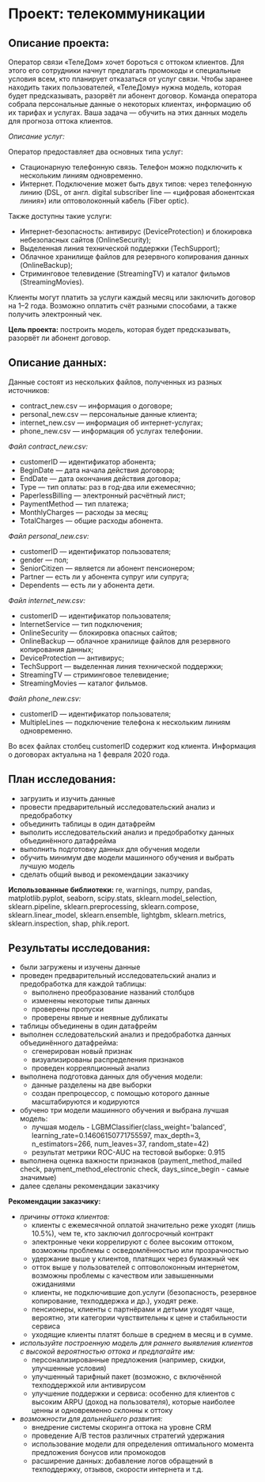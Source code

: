 # Проект: телекоммуникации

## Описание проекта:

Оператор связи «ТелеДом» хочет бороться с оттоком клиентов. Для этого его сотрудники начнут предлагать промокоды и специальные условия всем, кто планирует отказаться от услуг связи. Чтобы заранее находить таких пользователей, «ТелеДому» нужна модель, которая будет предсказывать, разорвёт ли абонент договор. Команда оператора собрала персональные данные о некоторых клиентах, информацию об их тарифах и услугах. Ваша задача — обучить на этих данных модель для прогноза оттока клиентов.

*Описание услуг:*

Оператор предоставляет два основных типа услуг:
- Стационарную телефонную связь. Телефон можно подключить к нескольким линиям одновременно.
- Интернет. Подключение может быть двух типов: через телефонную линию (DSL, от англ. digital subscriber line — «цифровая абонентская линия») или оптоволоконный кабель (Fiber optic).

Также доступны такие услуги:
- Интернет-безопасность: антивирус (DeviceProtection) и блокировка небезопасных сайтов (OnlineSecurity);
- Выделенная линия технической поддержки (TechSupport);
- Облачное хранилище файлов для резервного копирования данных (OnlineBackup);
- Стриминговое телевидение (StreamingTV) и каталог фильмов (StreamingMovies).

Клиенты могут платить за услуги каждый месяц или заключить договор на 1–2 года. Возможно оплатить счёт разными способами, а также получить электронный чек.

**Цель проекта:** построить модель, которая будет предсказывать, разорвёт ли абонент договор.

## Описание данных:

Данные состоят из нескольких файлов, полученных из разных источников:
- contract_new.csv — информация о договоре;
- personal_new.csv — персональные данные клиента;
- internet_new.csv — информация об интернет-услугах;
- phone_new.csv — информация об услугах телефонии.

*Файл contract_new.csv:*
- customerID — идентификатор абонента;
- BeginDate — дата начала действия договора;
- EndDate — дата окончания действия договора;
- Type — тип оплаты: раз в год-два или ежемесячно;
- PaperlessBilling — электронный расчётный лист;
- PaymentMethod — тип платежа;
- MonthlyCharges — расходы за месяц;
- TotalCharges — общие расходы абонента.

*Файл personal_new.csv:*
- customerID — идентификатор пользователя;
- gender — пол;
- SeniorCitizen — является ли абонент пенсионером;
- Partner — есть ли у абонента супруг или супруга;
- Dependents — есть ли у абонента дети.

*Файл internet_new.csv:*
- customerID — идентификатор пользователя;
- InternetService — тип подключения;
- OnlineSecurity — блокировка опасных сайтов;
- OnlineBackup — облачное хранилище файлов для резервного копирования данных;
- DeviceProtection — антивирус;
- TechSupport — выделенная линия технической поддержки;
- StreamingTV — стриминговое телевидение;
- StreamingMovies — каталог фильмов.

*Файл phone_new.csv:*
- customerID — идентификатор пользователя;
- MultipleLines — подключение телефона к нескольким линиям одновременно.

Во всех файлах столбец customerID содержит код клиента. Информация о договорах актуальна на 1 февраля 2020 года.

## План исследования:

- загрузить и изучить данные
- провести предварительный исследовательский анализ и предобработку
- объединить таблицы в один датафрейм
- выполить исследовательский анализ и предобработку данных объединённого датафрейма
- выполнить подготовку данных для обучения модели
- обучить минимум две модели машинного обучения и выбрать лучшую модель
- сделать общий вывод и рекомендации заказчику

**Использованные библиотеки:** re, warnings, numpy, pandas, matplotlib.pyplot, seaborn, scipy.stats, sklearn.model_selection, sklearn.pipeline, sklearn.preprocessing, sklearn.compose, sklearn.linear_model, sklearn.ensemble, lightgbm, sklearn.metrics, sklearn.inspection, shap, phik.report.

## Результаты исследования:
- были загружены и изучены данные
- проведен предварительный исследовательский анализ и предобработка для каждой таблицы:
    - выполнено преобразование названий столбцов
    - изменены некоторые типы данных
    - проверены пропуски
    - проверены явные и неявные дубликаты
- таблицы объединены в один датафрейм
- выполнен сследовательский анализ и предобработка данных объединённого датафрейма:
    - сгенерирован новый признак
    - визуализированы распределения признаков
    - проведен корреялционный анализ
- выполнена подготовка данных для обучения модели:
    - данные разделены на две выборки
    - создан препроцессор, с помощью которого данные масштабируются и кодируются
- обучено три модели машинного обучения и выбрана лучшая модель:
    - лучшая модель - LGBMClassifier(class_weight='balanced', learning_rate=0.14606150771755597, max_depth=3, n_estimators=266, num_leaves=37, random_state=42)
    - результат метрики ROC-AUC на тестовой выборке: 0.915
- выполнена оценка важности признаков (payment_method_mailed check, payment_method_electronic check, days_since_begin - самые значимые)
- далее сделаны рекомендации заказчику

**Рекомендации заказчику:**
- *причины оттока клиентов:*
    - клиенты с ежемесячной оплатой значительно реже уходят (лишь 10.5%), чем те, кто заключил долгосрочный контракт
    - электронные чеки коррелируют с более высоким оттоком, возможны проблемы с осведомлённостью или прозрачностью
    - удержание выше у клиентов, платящих через бумажный чек
    - отток выше у пользователей с оптоволоконным интернетом, возможны проблемы с качеством или завышенными ожиданиями
    - клиенты, не подключившие доп.услуги (безопасность, резервное копирование, техподдержка и др.), уходят реже.
    - пенсионеры, клиенты с партнёрами и детьми уходят чаще, вероятно, эти категории чувствительны к цене и стабильности сервиса
    - уходящие клиенты платят больше в среднем в месяц и в сумме.
- *используйте построенную модель для раннего выявления клиентов с высокой вероятностью оттока и предлагайте им:*
    - персонализированные предложения (например, скидки, улучшенные условия)
    - улучшенный тарифный пакет (возможно, с включённой техподдержкой или антивирусом
    - улучшение поддержки и сервиса: особенно для клиентов с высоким ARPU (доход на пользователя), которые наиболее ценны и одновременно склонны к оттоку
- *возможности для дальнейшего развития:*
    - внедрение системы скоринга оттока на уровне CRM
    - проведение A/B тестов различных стратегий удержания
    - использование модели для определения оптимального момента предложения бонусов или промокодов
    - расширение данных: добавление логов обращений в техподдержку, отзывов, скорости интернета и т.д.
